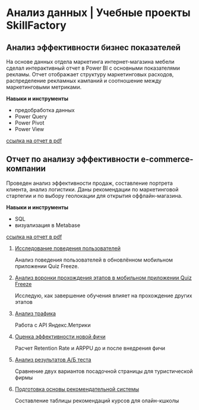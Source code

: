 # Анализ данных | Учебные проекты SkillFactory

## Анализ эффективности бизнес показателей

На основе данных отдела маркетинга интернет-магазина мебели сделал интерактивный отчет в Power BI с основными показателями рекламы. Отчет отображает структуру маркетинговых расходов, распределение рекламных кампаний и соотношение между маркетинговыми метриками.

**Навыки и инструменты**
  - предобработка данных
  - Power Query
  - Power Pivot
  - Power View

[ссылка на отчет в pdf](https://github.com/AlexKazmin/SkillFactory-Projects/blob/main/%D0%90%D0%BD%D0%B0%D0%BB%D0%B8%D0%B7%20%D1%8D%D1%84%D1%84%D0%B5%D0%BA%D1%82%D0%B8%D0%B2%D0%BD%D0%BE%D1%81%D1%82%D0%B8%20%D0%B1%D0%B8%D0%B7%D0%BD%D0%B5%D1%81-%D0%BF%D0%BE%D0%BA%D0%B0%D0%B7%D0%B0%D1%82%D0%B5%D0%BB%D0%B5%D0%B9.pdf)



## Отчет по анализу эффективности e-commerce-компании

Проведен анализ эффективности продаж, составление портрета клиента, анализ логистики. Даны рекомендации по маркетинговой стартегии и по выбору геолокации для открытия оффлайн-магазина. 

**Навыки и инструменты**
 - SQL
 - визуализация в Metabase

[ссылка на отчет в pdf](https://github.com/AlexKazmin/SkillFactory-Projects/blob/main/%D0%90%D0%BD%D0%B0%D0%BB%D0%B8%D0%B7%20%D1%8D%D1%84%D1%84%D0%B5%D0%BA%D1%82%D0%B8%D0%B2%D0%BD%D0%BE%D1%81%D1%82%D0%B8%20%D0%B1%D0%B8%D0%B7%D0%BD%D0%B5%D1%81-%D0%BF%D0%BE%D0%BA%D0%B0%D0%B7%D0%B0%D1%82%D0%B5%D0%BB%D0%B5%D0%B9.pdf)




1. [Исследование поведения пользователей](https://github.com/AlexKazmin/SkillFactory-Projects/blob/main/GD_3_%D0%98%D1%81%D1%81%D0%BB%D0%B5%D0%B4%D0%BE%D0%B2%D0%B0%D0%BD%D0%B8%D0%B5_%D0%BF%D0%BE%D0%B2%D0%B5%D0%B4%D0%B5%D0%BD%D0%B8%D1%8F_%D0%BF%D0%BE%D0%BB%D1%8C%D0%B7%D0%BE%D0%B2%D0%B0%D1%82%D0%B5%D0%BB%D0%B5%D0%B9.ipynb)

      Анализ поведения пользователей в обновлённом мобильном приложении Quiz Freeze.
      
      
2. [Анализ воронки прохождения этапов в мобильном приложении Quiz Freeze](https://github.com/AlexKazmin/SkillFactory-Projects/blob/main/Project_3_%D0%90%D0%BD%D0%B0%D0%BB%D0%B8%D0%B7_%D0%B2%D0%BE%D1%80%D0%BE%D0%BD%D0%BA%D0%B8.ipynb)

      Исследую, как завершение обучения влияет на прохождение других этапов
      
      
3. [Анализ трафика](https://github.com/AlexKazmin/SkillFactory-Projects/blob/main/OD_1_%D0%90%D0%BD%D0%B0%D0%BB%D0%B8%D0%B7_%D1%82%D1%80%D0%B0%D1%84%D0%B8%D0%BA%D0%B0.ipynb)

      Работа с API Яндекс.Метрики
      
4. [Оценка эффективности новой фичи](https://github.com/AlexKazmin/SkillFactory-Projects/blob/main/OD_2_%D0%9E%D1%86%D0%B5%D0%BD%D0%BA%D0%B0_%D1%8D%D1%84%D1%84%D0%B5%D0%BA%D1%82%D0%B8%D0%B2%D0%BD%D0%BE%D1%81%D1%82%D0%B8_%D0%BD%D0%BE%D0%B2%D0%BE%D0%B9_%D1%84%D0%B8%D1%87%D0%B8.ipynb)

      Расчет Retention Rate и ARPPU до и после внедрения фичи
      
5. [Анализ результатов А/Б теста](https://github.com/AlexKazmin/SkillFactory-Projects/blob/main/OD_3_%D0%90%D0%BD%D0%B0%D0%BB%D0%B8%D0%B7_%D1%80%D0%B5%D0%B7%D1%83%D0%BB%D1%8C%D1%82%D0%B0%D1%82%D0%BE%D0%B2_%D0%90_%D0%91_%D1%82%D0%B5%D1%81%D1%82%D0%B0.ipynb)

      Сравнение двух вариантов посадочной страницы для туристической фирмы
      
6. [Подготовка основы рекомендательной системы](https://github.com/AlexKazmin/SkillFactory-Projects/blob/main/Project4_%D0%9E%D1%81%D0%BD%D0%BE%D0%B2%D0%B0_%D1%80%D0%B5%D0%BA%D0%BE%D0%BC%D0%B5%D0%BD%D0%B4%D0%B0%D1%82%D0%B5%D0%BB%D1%8C%D0%BD%D0%BE%D0%B9_%D1%81%D0%B8%D1%81%D1%82%D0%B5%D0%BC%D1%8B.ipynb)

      Составление таблицы рекомендаций курсов для олайн-кшколы
      
      
      
      
      
      
      
      
      
      
      
      
      
